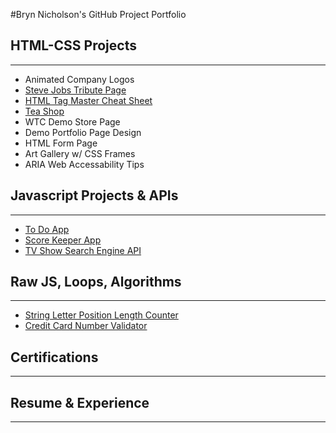 #Bryn Nicholson's GitHub Project Portfolio

  <h2>HTML-CSS Projects</h2>
  <hr>
    <ul>
      <li><a href="/projects/WTC-animation-Logo.html"></a>Animated Company Logos</li>
      <li><a href="/projects/steve-jobs-tribute/index.html">Steve Jobs Tribute Page</a></li>
      <li><a href="/projects/projects/html-cheatsheet/cheatsheet.html">HTML Tag Master Cheat Sheet</a></li>
      <li><a href="/projects/teacozy/teacozy.html">Tea Shop</a></li>
      <li><a href="/projects/wtc-products/product.html"></a>WTC Demo Store Page</li>
      <li><a href="/projects/portfolio-site/portfolio.html"></a>Demo Portfolio Page Design</li>
      <li><a href="/projects/form-page/forms.html"></a>HTML Form Page</li>
      <li><a href="/projects/art-gallery/art.html"></a>Art Gallery w/ CSS Frames</li>
      <li><a href="/projects/aria-Technical/techdoc.html"></a>ARIA Web Accessability Tips</li>
    </ul>
  <h2>Javascript Projects & APIs</h2>
  <hr>
    <ul>
      <li><a href="/projects/to-do-app/to-do-app.html">To Do App</a></li>
      <li><a href="/projects/scorekeeper/keeper2.html">Score Keeper App</a></li>
      <li><a href="/projects/tv-maze/index.html">TV Show Search Engine API</a></li>
    </ul>
  <h2>Raw JS, Loops, Algorithms</h2>
    <hr>
    <ul>
      <li><a href="/projects/substringlengthfunc.js"> String Letter Position Length Counter</a></li>
      <li><a href="/projects/credit-card-validator.js">Credit Card Number Validator</a></li>
    </ul>
  <h2>Certifications</h2>
  <hr>
  <h2>Resume & Experience</h2>
  <hr>
